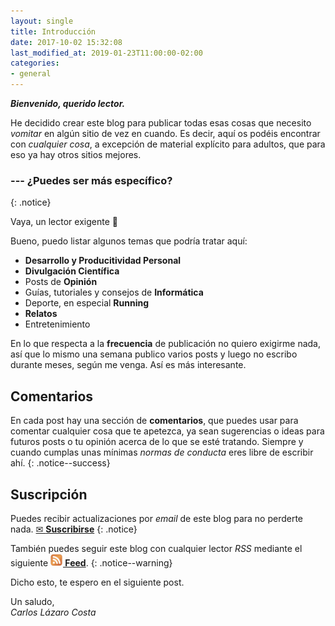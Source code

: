 ```yaml
---
layout: single
title: Introducción
date: 2017-10-02 15:32:08
last_modified_at: 2019-01-23T11:00:00-02:00
categories: 
- general
---
```


**_Bienvenido, querido lector._**

He decidido crear este blog para publicar todas esas cosas que necesito _vomitar_ en algún sitio de vez en cuando. Es decir, aquí os podéis encontrar con _cualquier cosa_, a excepción de material explícito para adultos, que para eso ya hay otros sitios mejores.

### --- ¿Puedes ser más específico?
{: .notice}

Vaya, un lector exigente 🤔

Bueno, puedo listar algunos temas que podría tratar aquí:

- **Desarrollo y Producitividad Personal**
- **Divulgación Científica**
- Posts de **Opinión**
- Guías, tutoriales y consejos de **Informática**
- Deporte, en especial **Running**
- **Relatos**
- Entretenimiento

En lo que respecta a la **frecuencia** de publicación no quiero exigirme nada, así que lo mismo una semana publico varios posts y luego no escribo durante meses, según me venga. Así es más interesante.

## Comentarios

En cada post hay una sección de **comentarios**, que puedes usar para comentar cualquier cosa que te apetezca, ya sean sugerencias o ideas para futuros posts o tu opinión acerca de lo que se esté tratando. Siempre y cuando cumplas unas mínimas _normas de conducta_ eres libre de escribir ahí.
{: .notice--success}

## Suscripción

Puedes recibir actualizaciones por _email_ de este blog para no perderte nada.
<a href="#" id="subscribe-intro" class="btn center">✉ <b>Suscribirse</b></a>
{: .notice}

También puedes seguir este blog con cualquier lector _RSS_ mediante el siguiente **[<img src="/assets/images/rss.png" width="20" height="20"> Feed]({{site.url}}/feed.xml)**.
{: .notice--warning}

Dicho esto, te espero en el siguiente post.

Un saludo,<br />
_Carlos Lázaro Costa_